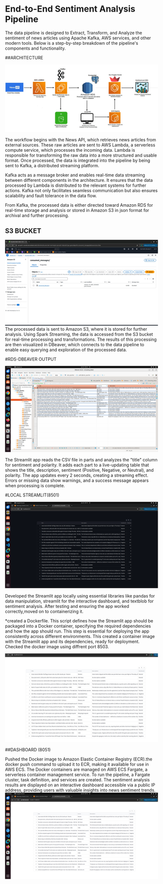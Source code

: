 # End-to-End Sentiment Analysis Pipeline

The data pipeline is designed to Extract, Transform, and Analyze the sentiment of news articles using Apache Kafka, AWS services, and other modern tools. Below is a step-by-step breakdown of the pipeline's components and functionality.

##ARCHITECTURE

![Architecture](https://github.com/nishamath/ETL_SENTIMENT_ANALYSIS/blob/main/IMAGES/Architecture.jpeg)

 The workflow begins with the News API, which retrieves news articles from external sources. These raw articles are sent to AWS Lambda, a serverless compute service, which processes the incoming data. Lambda is responsible for transforming the raw data into a more structured and usable format. Once processed, the data is integrated into the pipeline by being sent to Kafka, a distributed streaming platform.

Kafka acts as a message broker and enables real-time data streaming between different components in the architecture. It ensures that the data processed by Lambda is distributed to the relevant systems for further actions. Kafka not only facilitates seamless communication but also ensures scalability and fault tolerance in the data flow.

From Kafka, the processed data is either directed toward Amazon RDS for real-time storage and analysis or stored in Amazon S3  in json format for archival and further processing.

S3 BUCKET
---------------

![Architecture](https://github.com/nishamath/ETL_SENTIMENT_ANALYSIS/blob/main/IMAGES/s3_output.jpeg)
The processed data is sent to Amazon S3, where it is stored for further analysis. Using Spark Streaming, the data is accessed from the S3 bucket for real-time processing and transformations. The results of this processing are then visualized in DBeaver, which connects to the data pipeline to enable easy querying and exploration of the processed data.

#RDS-DBEAVER OUTPUT

![Architecture](https://github.com/nishamath/ETL_SENTIMENT_ANALYSIS/blob/main/IMAGES/Dbeaver_output.png)

The Streamlit app reads the CSV file in parts and analyzes the "title" column for sentiment and polarity. It adds each part to a live-updating table that shows the title, description, sentiment (Positive, Negative, or Neutral), and polarity. The app updates every 2 seconds, creating a streaming effect. Errors or missing data show warnings, and a success message appears when processing is complete.

#LOCAL STREAMLIT(8501)

![Architecture](https://github.com/nishamath/ETL_SENTIMENT_ANALYSIS/blob/main/IMAGES/Local_streamlit.png)

Developed the Streamlit app locally using essential libraries like pandas for data manipulation, streamlit for the interactive dashboard, and textblob for sentiment analysis. After testing and ensuring the app worked correctly,moved on to containerizing it.

*created a Dockerfile. This script defines how the Streamlit app should be packaged into a Docker container, specifying the required dependencies and how the app should run. This step is 
 essential for deploying the app consistently across different environments. This created a container image with the Streamlit app and its dependencies, ready for deployment. Checked the docker image using diffrent port 8503.
 
![Architecture](https://github.com/nishamath/ETL_SENTIMENT_ANALYSIS/blob/main/IMAGES/Docker%20Image.jpeg)
 
 ##DASHBOARD (8051)
 

Pushed the Docker image to Amazon Elastic Container Registry (ECR).the docker push command to upload it to ECR, making it available for use in AWS ECS.
The Docker containers are managed on AWS ECS Fargate, a serverless container management service. To run the pipeline, a Fargate cluster, task definition, and services are created.
The sentiment analysis results are displayed on an interactive dashboard accessible via a public IP address, providing users with valuable insights into news sentiment trends.
![Architecture](https://github.com/nishamath/ETL_SENTIMENT_ANALYSIS/blob/main/IMAGES/Dashboard(8051).png)














